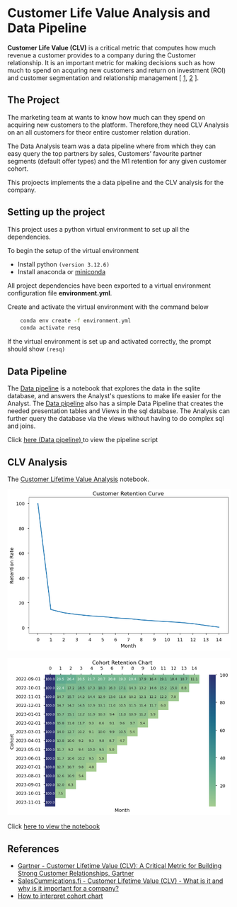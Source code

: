 # Customer Life Value Analysis and Data Pipeline

**Customer Life Value (CLV)** is a critical metric that computes how much revenue a customer provides to a company during the Customer relationship. It is an important metric for making decisions such as how much to spend on acquring new customers and return on investment (ROI) and customer segmentation and relationship management [ [1][gartner_clv], [2][SalesCommmunication.fi] ].

## The Project

The marketing team at wants to know how much can they spend on acquiring new customers to the platform. Therefore,they need CLV Analysis on an all customers for theor entire customer relation duration.

The Data Analysis team was a  data pipeline where from which they can easy query the top partners by sales, Customers’ favourite partner segments (default offer types) and the M1 retention for any given customer cohort.

This projoects implements the a data pipeline and the CLV analysis for the company. 

## Setting up the project

This project uses a python virtual environment to set up all the dependencies.

To begin the setup of the virtual environment

*  Install python `(version 3.12.6)`
*  Install anaconda or [miniconda][minconda]

All project dependencies have been exported to a virtual environment configuration file **environment.yml**.

Create and activate the virtual environment with the command below

````bash 
    conda env create -f environment.yml
    conda activate resq 
````

If the virtual environment is set up and activated correctly, the prompt should show
   `(resq)`

## Data Pipeline

The [Data pipeline](data-exploration-and-pipeline.ipynb) is a notebook that explores the data in the sqlite database, and answers the Analyst's questions to make life easier for the Analyst. The [Data pipeline](data-exploration-and-pipeline.ipynb) also has a simple Data Pipeline that creates the needed presentation tables and Views in the sql database. The Analysis can further query the database via the views without having to do complex sql and joins. 

Click [here (Data pipeline) ](data-exploration-and-pipeline.ipynb) to view the pipeline script

## CLV Analysis

The [Customer Lifetime Value Analysis](customer-lifetime-value-analysis.ipynb) notebook.

![Retention curve](./img/clv_retention_curve.png)

![Retention curve](./img/clv_cohort_analysis.png)

Click [here to view the notebook](customer-lifetime-value-analysis.ipynb)

## References

* [Gartner - Customer Lifetime Value (CLV): A Critical Metric for Building Strong Customer Relationships, Gartner][gartner_clv]
* [SalesCummications.fi - Customer Lifetime Value (CLV) - What is it and why is it important for a company?][SalesCommmunication.fi]
* [How to interpret cohort chart][interpret_cohort_chart]


[gartner_clv]: https://www.gartner.com/en/digital-markets/insights/what-is-customer-lifetime-value
[SalesCommmunication.fi]: https://www.salescommunications.fi/vastaukset/kuinka-asiakkaan-elinkaaren-arvo-lasketaan
[minconda]: https://docs.conda.io/en/latest/miniconda.html
[interpret_cohort_chart]: https://www.adverity.com/blog/is-mastering-cohort-analysis-worth-the-challenge
